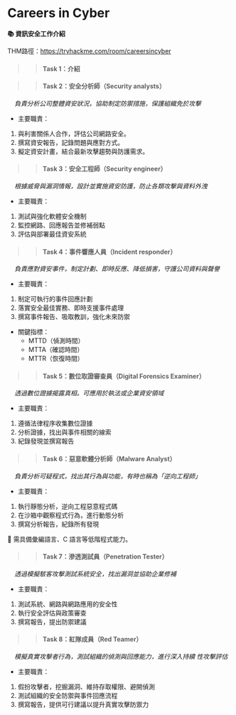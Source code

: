 # Careers in Cyber
**📚 資訊安全工作介紹**

THM路徑：https://tryhackme.com/room/careersincyber
>> #### Task 1：介紹

>> #### Task 2：安全分析師（Security analysts）

&nbsp;&nbsp;&nbsp;&nbsp;_負責分析公司整體資安狀況，協助制定防禦措施，保護組織免於攻擊_ <br>

- 主要職責：
1. 與利害關係人合作，評估公司網路安全。
2. 撰寫資安報告，記錄問題與應對方式。
3. 擬定資安計畫，結合最新攻擊趨勢與防護需求。

>> #### Task 3：安全工程師（Security engineer）

&nbsp;&nbsp;&nbsp;&nbsp;_根據威脅與漏洞情報，設計並實施資安防護，防止各類攻擊與資料外洩_ <br>

- 主要職責：
1. 測試與強化軟體安全機制
2. 監控網路、回應報告並修補弱點
3. 評估與部署最佳資安系統


>> #### Task 4：事件響應人員（Incident responder）
&nbsp;&nbsp;&nbsp;&nbsp;_負責應對資安事件，制定計劃、即時反應、降低損害，守護公司資料與聲譽_ <br>

- 主要職責：
1. 制定可執行的事件回應計劃
2. 落實安全最佳實務、即時支援事件處理 
3. 撰寫事件報告、吸取教訓，強化未來防禦

- 關鍵指標：
  - MTTD（偵測時間）
  - MTTA（確認時間）
  - MTTR（恢復時間）

>> #### Task 5：數位取證審查員（Digital Forensics Examiner）
&nbsp;&nbsp;&nbsp;&nbsp;_透過數位證據揭露真相。可應用於執法或企業資安領域_ <br>

- 主要職責：
1. 遵循法律程序收集數位證據 
2. 分析證據，找出與事件相關的線索 
3. 紀錄發現並撰寫報告

>> #### Task 6：惡意軟體分析師（Malware Analyst）
&nbsp;&nbsp;&nbsp;&nbsp;_負責分析可疑程式，找出其行為與功能，有時也稱為「逆向工程師」_<br>

- 主要職責：
1. 執行靜態分析，逆向工程惡意程式碼
2. 在沙箱中觀察程式行為，進行動態分析
3. 撰寫分析報告，紀錄所有發現

📌 需具備彙編語言、C 語言等低階程式能力。

>> #### Task 7：滲透測試員（Penetration Tester）
&nbsp;&nbsp;&nbsp;&nbsp;_透過模擬駭客攻擊測試系統安全，找出漏洞並協助企業修補_<br>

- 主要職責：
1. 測試系統、網路與網路應用的安全性 
2. 執行安全評估與政策審查 
3. 撰寫報告，提出防禦建議

>> #### Task 8：紅隊成員（Red Teamer）
&nbsp;&nbsp;&nbsp;&nbsp;_模擬真實攻擊者行為，測試組織的偵測與回應能力，進行深入持續 性攻擊評估_<br>

- 主要職責：
1. 假扮攻擊者，挖掘漏洞、維持存取權限、避開偵測
2. 測試組織的安全防禦與事件回應流程
3. 撰寫報告，提供可行建議以提升真實攻擊防禦力